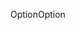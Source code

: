 <span data-ttu-id="db04e-101">Option</span><span class="sxs-lookup"><span data-stu-id="db04e-101">Option</span></span>